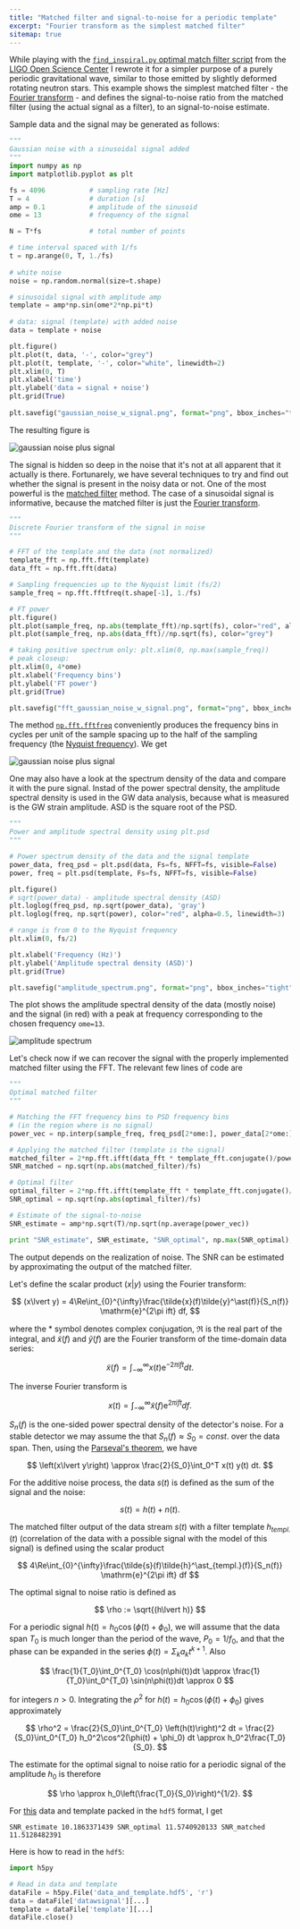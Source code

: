 ```yaml
---
title: "Matched filter and signal-to-noise for a periodic template"
excerpt: "Fourier transform as the simplest matched filter"
sitemap: true
---
```


While playing with the [`find_inspiral.py` optimal match filter
script](https://losc.ligo.org/tutorial_optimal) from the [LIGO Open Science
Center](https://losc.ligo.org/about) I rewrote it for a simpler purpose of a
purely periodic gravitational wave, similar to those emitted by slightly deformed 
rotating neutron stars. This example shows the simplest matched filter - the
[Fourier transform](https://en.wikipedia.org/wiki/Fourier_transform) - and 
defines the signal-to-noise ratio from the matched filter (using the 
actual signal as a filter), to an signal-to-noise estimate. 

Sample data and the signal may be generated as follows:    

```python
"""
Gaussian noise with a sinusoidal signal added 
"""
import numpy as np
import matplotlib.pyplot as plt

fs = 4096           # sampling rate [Hz]  
T = 4               # duration [s]
amp = 0.1           # amplitude of the sinusoid 
ome = 13            # frequency of the signal 

N = T*fs            # total number of points 

# time interval spaced with 1/fs 
t = np.arange(0, T, 1./fs)
 
# white noise 
noise = np.random.normal(size=t.shape)

# sinusoidal signal with amplitude amp
template = amp*np.sin(ome*2*np.pi*t)
 
# data: signal (template) with added noise 
data = template + noise

plt.figure()
plt.plot(t, data, '-', color="grey")
plt.plot(t, template, '-', color="white", linewidth=2)
plt.xlim(0, T)
plt.xlabel('time')
plt.ylabel('data = signal + noise')
plt.grid(True)
 
plt.savefig("gaussian_noise_w_signal.png", format="png", bbox_inches="tight")
```

The resulting figure is   

![gaussian noise plus signal](../images/gaussian_noise_w_signal.png)

The signal is hidden so deep in the noise that it's not at all apparent 
that it actually is there. Fortunarely, we have several techniques 
to try and find out whether the signal is present in the noisy data 
or not. One of the most powerful is the 
[matched filter](https://en.wikipedia.org/wiki/Matched_filter) method. 
The case of a sinusoidal signal is informative, because the matched filter 
is just the [Fourier transform](https://en.wikipedia.org/wiki/Fourier_transform). 

```python
"""
Discrete Fourier transform of the signal in noise 
"""

# FFT of the template and the data (not normalized)  
template_fft = np.fft.fft(template)
data_fft = np.fft.fft(data)

# Sampling frequencies up to the Nyquist limit (fs/2)  
sample_freq = np.fft.fftfreq(t.shape[-1], 1./fs)

# FT power 
plt.figure()
plt.plot(sample_freq, np.abs(template_fft)/np.sqrt(fs), color="red", alpha=0.5, linewidth=4)
plt.plot(sample_freq, np.abs(data_fft)//np.sqrt(fs), color="grey")

# taking positive spectrum only: plt.xlim(0, np.max(sample_freq)) 
# peak closeup:   
plt.xlim(0, 4*ome)
plt.xlabel('Frequency bins')
plt.ylabel('FT power')
plt.grid(True)

plt.savefig("fft_gaussian_noise_w_signal.png", format="png", bbox_inches="tight")
```
 
The method [`np.fft.fftfreq`](http://docs.scipy.org/doc/numpy/reference/generated/numpy.fft.fftfreq.html) conveniently produces the frequency bins in cycles per unit of the sample spacing up to the half of the sampling frequency (the [Nyquist frequency](https://en.wikipedia.org/wiki/Nyquist_frequency)). We get             

![gaussian noise plus signal](../images/fft_gaussian_noise_w_signal.png)

One may also have a look at the spectrum density of the data and compare 
it with the pure signal. Instad of the power spectral density, the amplitude 
spectral density is used in the GW data analysis, because what is measured is 
the GW strain amplitude. ASD is the square root of the PSD. 

```python 
"""
Power and amplitude spectral density using plt.psd
"""

# Power spectrum density of the data and the signal template  
power_data, freq_psd = plt.psd(data, Fs=fs, NFFT=fs, visible=False)
power, freq = plt.psd(template, Fs=fs, NFFT=fs, visible=False)

plt.figure()
# sqrt(power_data) - amplitude spectral density (ASD)
plt.loglog(freq_psd, np.sqrt(power_data), 'gray')
plt.loglog(freq, np.sqrt(power), color="red", alpha=0.5, linewidth=3)

# range is from 0 to the Nyquist frequency
plt.xlim(0, fs/2)

plt.xlabel('Frequency (Hz)')
plt.ylabel('Amplitude spectral density (ASD)')
plt.grid(True)

plt.savefig("amplitude_spectrum.png", format="png", bbox_inches="tight")
``` 
The plot shows the amplitude spectral density of the data (mostly noise) 
and the signal (in red) with a peak at frequency corresponding to the 
chosen frequency `ome=13`. 

![amplitude spectrum](../images/amplitude_spectrum.png)

Let's check now if we can recover the signal with the properly implemented 
matched filter using the FFT. The relevant few lines of code are  

```python
"""
Optimal matched filter 
"""

# Matching the FFT frequency bins to PSD frequency bins
# (in the region where is no signal)
power_vec = np.interp(sample_freq, freq_psd[2*ome:], power_data[2*ome:])

# Applying the matched filter (template is the signal)
matched_filter = 2*np.fft.ifft(data_fft * template_fft.conjugate()/power_vec)
SNR_matched = np.sqrt(np.abs(matched_filter)/fs)

# Optimal filter 
optimal_filter = 2*np.fft.ifft(template_fft * template_fft.conjugate()/power_vec)
SNR_optimal = np.sqrt(np.abs(optimal_filter)/fs)

# Estimate of the signal-to-noise 
SNR_estimate = amp*np.sqrt(T)/np.sqrt(np.average(power_vec))

print "SNR_estimate", SNR_estimate, "SNR_optimal", np.max(SNR_optimal), "SNR_matched", np.max(SNR_matched)
```

The output depends on the realization of noise. The SNR can be estimated by approximating the output of the matched filter. 

Let's define the scalar product $(x\lvert y)$ using the Fourier transform: 

$$
(x\lvert y) = 4\Re\int_{0}^{\infty}\frac{\tilde{x}(f)\tilde{y}^\ast(f)}{S_n(f)} \mathrm{e}^{2\pi ift} df, 
$$ 

where the $*$ symbol denotes complex conjugation, $\Re$ is the real part of the integral, and 
$\tilde{x}(f)$ and $\tilde{y}(f)$ are the Fourier transform of the 
time-domain data series:  

$$
  \tilde{x}(f) = \int_{-\infty}^\infty x(t) \mathrm{e}^{-2\pi ift} dt.
$$

The inverse Fourier transform is

$$
  x(t) = \int_{-\infty}^\infty \tilde{x}(f) \mathrm{e}^{2\pi ift} df. 
$$

$S_n(f)$ is the one-sided power spectral density of the detector's noise. For a stable detector we may assume the that $S_n(f)\approx S_0=const.$ over the data span. Then, using the [Parseval's theorem](https://en.wikipedia.org/wiki/Parseval%27s_theorem), we have

$$
  \left(x\lvert y\right) \approx \frac{2}{S_0}\int_0^T x(t) y(t) dt.
$$

For the additive noise process, the data $s(t)$ is defined as the sum of 
the signal and the noise: 

$$
s(t) = h(t) + n(t).   
$$ 

The matched filter output of the data stream $s(t)$ with a filter template $h_{templ.}(t)$ (correlation of the data with a possible signal with the model of this signal) is defined using the scalar product  

$$ 
  4\Re\int_{0}^{\infty}\frac{\tilde{s}(f)\tilde{h}^\ast_{templ.}(f)}{S_n(f)} \mathrm{e}^{2\pi ift} df
$$

The optimal signal to noise ratio is defined as 

$$ 
  \rho := \sqrt{(h\lvert h)}
$$
  
For a periodic signal $h(t) = h_0\cos(\phi(t) + \phi_0)$, we will assume that the data span $T_0$ is much longer than the period of the wave, $P_0 = 1/f_0$, and that the phase can be expanded in the series $\phi(t)=\Sigma_{k} a_k t^{k+1}$. Also 

$$ 
  \frac{1}{T_0}\int_0^{T_0} \cos(n\phi(t))dt \approx \frac{1}{T_0}\int_0^{T_0} \sin(n\phi(t))dt \approx 0
$$  

for integers $n>0$. Integrating the $\rho^2$ for $h(t) = h_0\cos(\phi(t) + \phi_0)$ gives approximately  

$$ 
  \rho^2 = \frac{2}{S_0}\int_0^{T_0} \left(h(t)\right)^2 dt = \frac{2}{S_0}\int_0^{T_0} h_0^2\cos^2(\phi(t) + \phi_0) dt \approx h_0^2\frac{T_0}{S_0}. 
$$ 

The estimate for the optimal signal to noise ratio for a periodic signal of the amplitude $h_0$ is therefore 

$$
  \rho \approx h_0\left(\frac{T_0}{S_0}\right)^{1/2}. 
$$

For [this](../data/data_and_template.hdf5) data and template packed in the `hdf5` format, 
I get 

```
SNR_estimate 10.1863371439 SNR_optimal 11.5740920133 SNR_matched 11.5128482391
```

Here is how to read in the `hdf5`:  


```python
import h5py

# Read in data and template
dataFile = h5py.File('data_and_template.hdf5', 'r')
data = dataFile['datawsignal'][...]
template = dataFile['template'][...]
dataFile.close()
```
